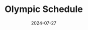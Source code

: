 ---
title: Olympic Schedule
live: https://olympic-schedule.netlify.app/
source: https://github.com/ZacharyCrespin/olympic-schedule
sourceType: github
img: code/olympic-schedule.jpg
date: 2024-07-27
displayTag: Website
featured: true
featuredOrder: 1
---